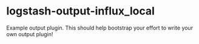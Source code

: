 # logstash-output-influx_local
Example output plugin. This should help bootstrap your effort to write your own output plugin!

